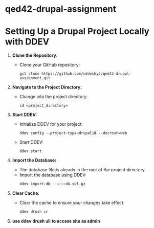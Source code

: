 # qed42-drupal-assignment

# Setting Up a Drupal Project Locally with DDEV

1. **Clone the Repository:**
    - Clone your GitHub repository:
        ```
        git clone https://github.com/uddeshy2/qed42-drupal-assignment.git
        ```

2. **Navigate to the Project Directory:**
    - Change into the project directory:
        ```
        cd <project_directory>
        ```

3. **Start DDEV:**
    - Initialize DDEV for your project:
        ```
        ddev config --project-type=drupal10 --docroot=web
        ```
    - Start DDEV:
        ```
        ddev start
        ```

4. **Import the Database:**
    - The database file is already in the root of the project directory.
    - Import the database using DDEV:
        ```bash
        ddev import-db --src=db.sql.gz
        ```


5. **Clear Cache:**
    - Clear the cache to ensure your changes take effect:
        ```bash
        ddev drush cr
        ```

6. **use ddev drush uli to access site as admin**


